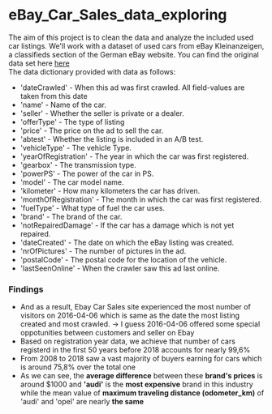 # eBay_Car_Sales_data_exploring

The aim of this project is to clean the data and analyze the included used car listings. We'll work with a dataset of used cars from eBay Kleinanzeigen, a classifieds section of the German eBay website. You can find the original data set here [here](https://www.kaggle.com/orgesleka/used-cars-database)
<br>
The data dictionary provided with data as follows:
- 'dateCrawled' - When this ad was first crawled. All field-values are taken from this date
- 'name' - Name of the car.
- 'seller' - Whether the seller is private or a dealer.
- 'offerType' - The type of listing
- 'price' - The price on the ad to sell the car.
- 'abtest' - Whether the listing is included in an A/B test.
- 'vehicleType' - The vehicle Type.
- 'yearOfRegistration' - The year in which the car was first registered.
- 'gearbox' - The transmission type.
- 'powerPS' - The power of the car in PS.
- 'model' - The car model name.
- 'kilometer' - How many kilometers the car has driven.
- 'monthOfRegistration' - The month in which the car was first registered.
- 'fuelType' - What type of fuel the car uses.
- 'brand' - The brand of the car.
- 'notRepairedDamage' - If the car has a damage which is not yet repaired.
- 'dateCreated' - The date on which the eBay listing was created.
- 'nrOfPictures' - The number of pictures in the ad.
- 'postalCode' - The postal code for the location of the vehicle.
- 'lastSeenOnline' - When the crawler saw this ad last online.

### Findings
- And as a result, Ebay Car Sales site experienced the most number of visitors on 2016-04-06 which is same as the date the most listing created and most crawled. -> I guess 2016-04-06 offered some special oppotunities between customers and seller on Ebay  
- Based on registration year data, we achieve that number of cars registerd in the first 50 years before 2018 accounts for nearly 99,6%
- From 2008 to 2018 saw a vast majority of buyers earning for cars which is around 75,8% over the total one
- As we can see, the **average difference** between these **brand's prices** is around \$1000 and **'audi'** is the **most expensive** brand in this industry while the mean value of **maximum traveling distance (odometer_km)** of 'audi' and 'opel' are nearly **the same**
